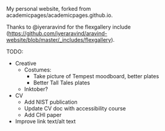 My personal website, forked from academicpages/academicpages.github.io.

Thanks to @iyeraravind for the flexgallery include (https://github.com/iyeraravind/aravind-website/blob/master/_includes/flexgallery).

TODO:
* Creative
  * Costumes: 
    * Take picture of Tempest moodboard, better plates
    * Better Tall Tales plates
  * Inktober?
* CV
  * Add NIST publication
  * Update CV doc with accessibility course
  * Add CHI paper
* Improve link text/alt text